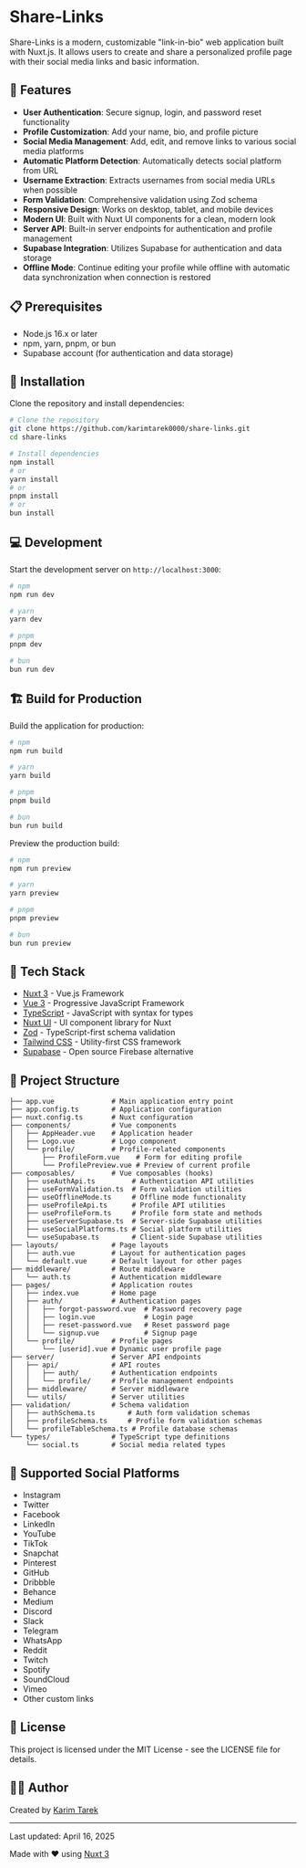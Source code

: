 # Share-Links

Share-Links is a modern, customizable "link-in-bio" web application built with
Nuxt.js. It allows users to create and share a personalized profile page with
their social media links and basic information.

## 🌟 Features

- **User Authentication**: Secure signup, login, and password reset
  functionality
- **Profile Customization**: Add your name, bio, and profile picture
- **Social Media Management**: Add, edit, and remove links to various social
  media platforms
- **Automatic Platform Detection**: Automatically detects social platform from
  URL
- **Username Extraction**: Extracts usernames from social media URLs when
  possible
- **Form Validation**: Comprehensive validation using Zod schema
- **Responsive Design**: Works on desktop, tablet, and mobile devices
- **Modern UI**: Built with Nuxt UI components for a clean, modern look
- **Server API**: Built-in server endpoints for authentication and profile
  management
- **Supabase Integration**: Utilizes Supabase for authentication and data
  storage
- **Offline Mode**: Continue editing your profile while offline with automatic
  data synchronization when connection is restored

## 📋 Prerequisites

- Node.js 16.x or later
- npm, yarn, pnpm, or bun
- Supabase account (for authentication and data storage)

## 🚀 Installation

Clone the repository and install dependencies:

```bash
# Clone the repository
git clone https://github.com/karimtarek0000/share-links.git
cd share-links

# Install dependencies
npm install
# or
yarn install
# or
pnpm install
# or
bun install
```

## 💻 Development

Start the development server on `http://localhost:3000`:

```bash
# npm
npm run dev

# yarn
yarn dev

# pnpm
pnpm dev

# bun
bun run dev
```

## 🏗️ Build for Production

Build the application for production:

```bash
# npm
npm run build

# yarn
yarn build

# pnpm
pnpm build

# bun
bun run build
```

Preview the production build:

```bash
# npm
npm run preview

# yarn
yarn preview

# pnpm
pnpm preview

# bun
bun run preview
```

## 🧰 Tech Stack

- [Nuxt 3](https://nuxt.com/) - Vue.js Framework
- [Vue 3](https://vuejs.org/) - Progressive JavaScript Framework
- [TypeScript](https://www.typescriptlang.org/) - JavaScript with syntax for
  types
- [Nuxt UI](https://ui.nuxt.com/) - UI component library for Nuxt
- [Zod](https://github.com/colinhacks/zod) - TypeScript-first schema validation
- [Tailwind CSS](https://tailwindcss.com/) - Utility-first CSS framework
- [Supabase](https://supabase.io/) - Open source Firebase alternative

## 📁 Project Structure

```
├── app.vue              # Main application entry point
├── app.config.ts        # Application configuration
├── nuxt.config.ts       # Nuxt configuration
├── components/          # Vue components
│   ├── AppHeader.vue    # Application header
│   ├── Logo.vue         # Logo component
│   └── profile/         # Profile-related components
│       ├── ProfileForm.vue    # Form for editing profile
│       └── ProfilePreview.vue # Preview of current profile
├── composables/         # Vue composables (hooks)
│   ├── useAuthApi.ts         # Authentication API utilities
│   ├── useFormValidation.ts  # Form validation utilities
│   ├── useOfflineMode.ts     # Offline mode functionality
│   ├── useProfileApi.ts      # Profile API utilities
│   ├── useProfileForm.ts     # Profile form state and methods
│   ├── useServerSupabase.ts  # Server-side Supabase utilities
│   ├── useSocialPlatforms.ts # Social platform utilities
│   └── useSupabase.ts        # Client-side Supabase utilities
├── layouts/             # Page layouts
│   ├── auth.vue         # Layout for authentication pages
│   └── default.vue      # Default layout for other pages
├── middleware/          # Route middleware
│   └── auth.ts          # Authentication middleware
├── pages/               # Application routes
│   ├── index.vue        # Home page
│   ├── auth/            # Authentication pages
│   │   ├── forgot-password.vue  # Password recovery page
│   │   ├── login.vue            # Login page
│   │   ├── reset-password.vue   # Reset password page
│   │   └── signup.vue           # Signup page
│   └── profile/         # Profile pages
│       └── [userid].vue # Dynamic user profile page
├── server/              # Server API endpoints
│   ├── api/             # API routes
│   │   ├── auth/        # Authentication endpoints
│   │   └── profile/     # Profile management endpoints
│   ├── middleware/      # Server middleware
│   └── utils/           # Server utilities
├── validation/          # Schema validation
│   ├── authSchema.ts        # Auth form validation schemas
│   ├── profileSchema.ts     # Profile form validation schemas
│   └── profileTableSchema.ts # Profile database schemas
└── types/               # TypeScript type definitions
    └── social.ts        # Social media related types
```

## 📱 Supported Social Platforms

- Instagram
- Twitter
- Facebook
- LinkedIn
- YouTube
- TikTok
- Snapchat
- Pinterest
- GitHub
- Dribbble
- Behance
- Medium
- Discord
- Slack
- Telegram
- WhatsApp
- Reddit
- Twitch
- Spotify
- SoundCloud
- Vimeo
- Other custom links

## 📄 License

This project is licensed under the MIT License - see the LICENSE file for
details.

## 👨‍💻 Author

Created by [Karim Tarek](https://github.com/karimtarek)

---

Last updated: April 16, 2025

Made with ❤️ using [Nuxt 3](https://nuxt.com)
